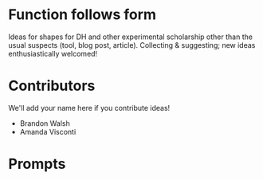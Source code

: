 # Function follows form
Ideas for shapes for DH and other experimental scholarship other than the usual suspects (tool, blog post, article). Collecting & suggesting; new ideas enthusiastically welcomed!

# Contributors
We'll add your name here if you contribute ideas!  
* Brandon Walsh  
* Amanda Visconti  

# Prompts
